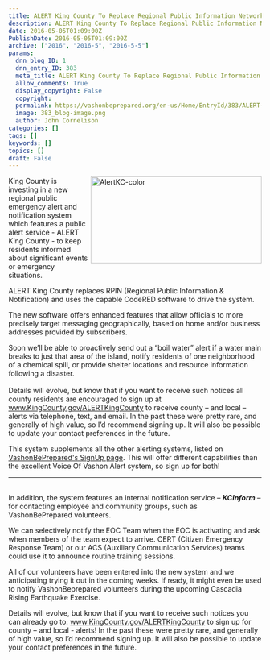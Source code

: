 ```yaml
---
title: ALERT King County To Replace Regional Public Information Network (RPIN)
description: ALERT King County To Replace Regional Public Information Network (RPIN)
date: 2016-05-05T01:09:00Z
PublishDate: 2016-05-05T01:09:00Z
archive: ["2016", "2016-5", "2016-5-5"]
params:
  dnn_blog_ID: 1
  dnn_entry_ID: 383
  meta_title: ALERT King County To Replace Regional Public Information Network (RPIN)
  allow_comments: True
  display_copyright: False
  copyright:
  permalink: https://vashonbeprepared.org/en-us/Home/EntryId/383/ALERT-King-County-To-Replace-Regional-Public-Information-Network-RPIN
  image: 383_blog-image.png
  author: John Cornelison
categories: []
tags: []
keywords: []
topics: []
draft: False
---
```


<p><a href="./images/383/Windows-Live-Writer-ALERT-King-County-replaces-old-Regional_F99B-AlertKC-color_2.png"><img width="340" height="172" align="right" title="AlertKC-color" style="border: 0px none; background-image: none; padding-top: 0px; padding-left: 0px; margin: 0px 0px 5px 5px; display: inline; padding-right: 0px; float: right;" alt="AlertKC-color" src="./images/383/Windows-Live-Writer-ALERT-King-County-replaces-old-Regional_F99B-AlertKC-color_thumb.png" /></a>
King County is investing in a new regional public emergency alert and notification system which features a public alert service - ALERT King County - to keep residents informed about significant events or emergency situations. </p>
<p>ALERT King County  replaces RPIN (Regional Public Information &amp; Notification) and uses the capable CodeRED software to drive the system.</p>
The new software offers enhanced features that allow officials to more precisely target messaging geographically, based on home and/or business addresses provided by subscribers.<br />
<p>Soon we&rsquo;ll be able to proactively send out a &ldquo;boil water&rdquo; alert if a water main breaks to just that area of the island, notify residents of one neighborhood of a chemical spill, or provide shelter locations and resource information following a disaster.<br />
<br />
Details will evolve, but know that if you want to receive such notices all county residents are encouraged to sign up at <a target="_blank" href="http://www.KingCounty.gov/ALERTKingCounty">www.KingCounty.gov/ALERTKingCounty</a> to receive county &ndash; and local &ndash; alerts via telephone, text, and email. In the past these were pretty rare, and generally of high value, so I&rsquo;d recommend signing up. It will also be possible to update your contact preferences in the future.</p>
<p>This system supplements all the other alerting systems, listed on <a href="/News/SignupforEmergencyAlerts.aspx">VashonBePrepared's SignUp page</a>. This will offer different capabilities than the excellent Voice Of Vashon Alert system, so sign up for both!</p>
<p><hr />
<br />
In addition, the system features an internal notification service &ndash; <em><strong>KCInform</strong> </em>&ndash; for contacting employee and community groups, such as VashonBePrepared volunteers. </p>
<p>We can selectively notify the EOC Team when the EOC is activating and ask when members of the team expect to arrive. CERT (Citizen Emergency Response Team) or our ACS (Auxiliary Communication Services) teams could use it to announce routine training sessions.</p>
<p>All of our volunteers have been entered into the new system and we anticipating trying it out in the coming weeks. If ready, it might even be used to notify VashonBeprepared volunteers during the upcoming Cascadia Rising Earthquake Exercise.</p>
Details will evolve, but know that if you want to receive such notices you can already go to: <a href="http://www.KingCounty.gov/ALERTKingCounty">www.KingCounty.gov/ALERTKingCounty</a> to sign up for county &ndash; and local - alerts! In the past these were pretty rare, and generally of high value, so I&rsquo;d recommend signing up. It will also be possible to update your contact preferences in the future.<br />
